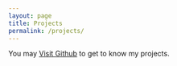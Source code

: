 ```yaml
---
layout: page
title: Projects
permalink: /projects/
---
```


<div class="flex-column" style="align-items: center;">
    <p>You may <a class="btn-link" href="https://github.com/ysenarath">Visit Github</a> to get to know my projects.</p>
</div>